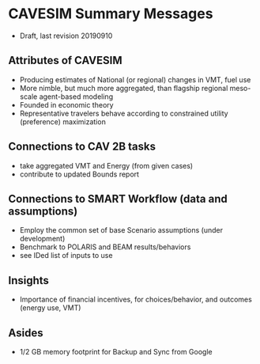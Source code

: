 CAVESIM Summary Messages
===========

- Draft, last revision 20190910

Attributes of CAVESIM
--------------
- Producing estimates of National (or regional) changes in VMT, fuel use
- More nimble, but much more aggregated, than flagship regional meso-scale agent-based modeling
- Founded in economic theory
- Representative travelers behave according to constrained utility (preference) maximization

Connections to CAV 2B tasks
----------
- take aggregated VMT and Energy (from given cases)
- contribute to updated Bounds report

Connections to SMART Workflow (data and assumptions)
------------------
- Employ the common set of base Scenario assumptions (under development)
- Benchmark to POLARIS and BEAM results/behaviors
- see IDed list of inputs to use

Insights
----------
- Importance of financial incentives, for choices/behavior, and outcomes (energy use, VMT)


Asides
--------
- 1/2 GB memory footprint for Backup and Sync from Google